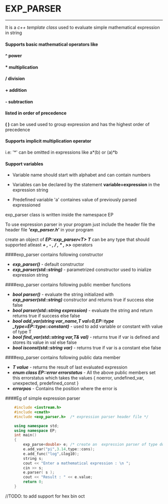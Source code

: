 # EXP_PARSER 
------------
It is a *c++ template class* used to evaluate simple mathematical expression in string

#### Supports basic mathematical operators  like

#### ^  power
#### *  multiplication
#### /  division
#### +  addition
#### -  subtraction

#### listed in order of precedence

__( )__ can be used used to group expression and has the highest order of precedence

#### Supports implicit multiplication operator
i.e: '\*' can be omitted in expressions like a\*(b) or (a)\*b

#### Support variables
- Variable name should start with alphabet and can contain numbers

- Variables can be declared by the statement __variable=expression__ in the expression string

- Predefined variable 'a' containes value of previously parsed expressioned

exp_parser<T> class is written inside the namespace EP

To use expression parser in your program just include the header file the header file ***'exp_parser.h'*** in your program

create an object of  ***EP::exp_parser<*T*>***
***T*** can  be any type that should supported atleast
___+ , - , / , * , >>___ operators

####exp_parser contains following constructor
-	 ***exp_parser()***  -   default constructor
-    ***exp_parser(std::string)***  -  parametrized constructor used to inialize expression string

####exp_parser contains following public member functions
-	 ***bool parser()*** - evaluate the string initialized with ***exp_parser(std::string)*** constructor and returns true if success else false
-    ***bool parser(std::string expression)*** - evaluate the string and return returns true if success else false
-    ***bool add_var(string var_name,T val=0,EP::type _type=EP::type::constant)*** - used to add variable or constant with value of type T
-    ***bool find_var(std::string var,T& val)*** - returns true if var is defined and stores its value in val else false
-    ***bool isconst(std::string var)*** - returns true if var is a constant else false

####exp_parser contains following public data member
-	 ***T value*** - returns the result of last evaluated expression
-    ***enum class EP::error errorstatus*** - All the above public members set this errorstatus
     which takes the values { noerror, undefined_var, unexpected, predefined_const }
-    ***errorpos*** - Contains the position where the error is


####Eg of simple expression parser

```c++   
    #include <iostream.h>
    #include <cmath> 
	#include <exp_parser.h>  /* expression parser header file */

	using namespace std;
	using namespace EP;
    int main()
    {
        exp_parse<double> e; /* create an  expression parser of type double */
        e.add_var("pi",3.14,type::cons);
		e.add_func("log",&log10);
		string s;
        cout << "Enter a mathematical expression : \n ";
        cin >> s;
        e.parser( s );
        cout << "Result : " << e.value;
        return 0;
  	}
```

//TODO: to add support for hex bin oct
